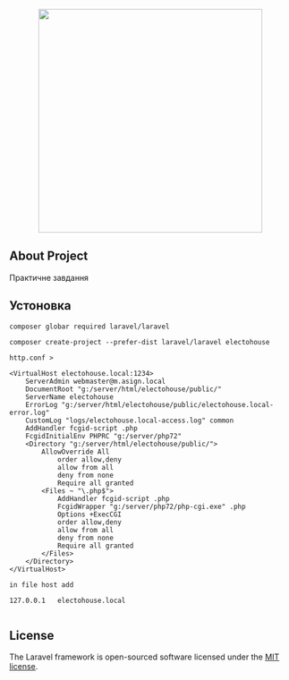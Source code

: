 <p align="center"><img src="https://res.cloudinary.com/dtfbvvkyp/image/upload/v1566331377/laravel-logolockup-cmyk-red.svg" width="400"></p>


## About Project

Практичне завдання

## Устоновка 
```
composer globar required laravel/laravel

composer create-project --prefer-dist laravel/laravel electohouse

http.conf >

<VirtualHost electohouse.local:1234>
    ServerAdmin webmaster@m.asign.local
    DocumentRoot "g:/server/html/electohouse/public/"
    ServerName electohouse
    ErrorLog "g:/server/html/electohouse/public/electohouse.local-error.log"
    CustomLog "logs/electohouse.local-access.log" common
    AddHandler fcgid-script .php
    FcgidInitialEnv PHPRC "g:/server/php72"
    <Directory "g:/server/html/electohouse/public/">
        AllowOverride All
            order allow,deny
            allow from all
            deny from none
            Require all granted
        <Files ~ "\.php$">
            AddHandler fcgid-script .php
            FcgidWrapper "g:/server/php72/php-cgi.exe" .php
            Options +ExecCGI 
            order allow,deny 
            allow from all 
            deny from none 
            Require all granted
        </Files>
    </Directory>
</VirtualHost>

in file host add 

127.0.0.1   electohouse.local


```

## License

The Laravel framework is open-sourced software licensed under the [MIT license](https://opensource.org/licenses/MIT).
